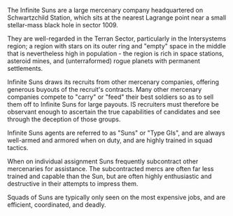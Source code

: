 The Infinite Suns are a large mercenary company headquartered on Schwartzchild Station, which sits at the nearest Lagrange point near a small stellar-mass black hole in sector 1009.

They are well-regarded in the Terran Sector, particularly in the Intersystems region; a region with stars on its outer ring and "empty" space in the middle that is nevertheless high in population - the region is rich in space stations, asteroid mines, and (unterraformed) rogue planets with permanent settlements.

Infinite Suns draws its recruits from other mercenary companies, offering generous buyouts of the recruit's contracts. Many other mercenary companies compete to "carry" or "feed" their best soldiers so as to sell them off to Infinite Suns for large payouts. IS recruiters must therefore be observant enough to ascertain the true capabilities of candidates and see through the deception of those groups.

Infinite Suns agents are referred to as "Suns" or "Type GIs", and are always well-armed and armored when on duty, and are highly trained in squad tactics.

When on individual assignment Suns frequently subcontract other mercenaries for assistance. The subcontracted mercs are often far less trained and capable than the Sun, but are often highly enthusiastic and destructive in their attempts to impress them.

Squads of Suns are typically only seen on the most expensive jobs, and are efficient, coordinated, and deadly.